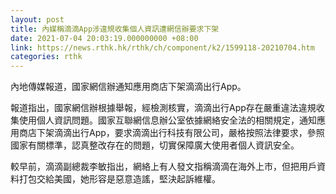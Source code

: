 ```yaml
---
layout: post
title: 內媒稱滴滴App涉違規收集個人資訊遭網信辦要求下架
date: 2021-07-04 20:03:19.000000000 +08:00
link: https://news.rthk.hk/rthk/ch/component/k2/1599118-20210704.htm
categories: rthk
---
```


內地傳媒報道，國家網信辦通知應用商店下架滴滴出行App。

報道指出，國家網信辦根據舉報，經檢測核實，滴滴出行App存在嚴重違法違規收集使用個人資訊問題。國家互聯網信息辦公室依據網絡安全法的相關規定，通知應用商店下架滴滴出行App，要求滴滴出行科技有限公司，嚴格按照法律要求，參照國家有關標準，認真整改存在的問題，切實保障廣大使用者個人資訊安全。

較早前，滴滴副總裁李敏指出，網絡上有人發文指稱滴滴在海外上市，但把用戶資料打包交給美國，她形容是惡意造謠，堅決起訴維權。
